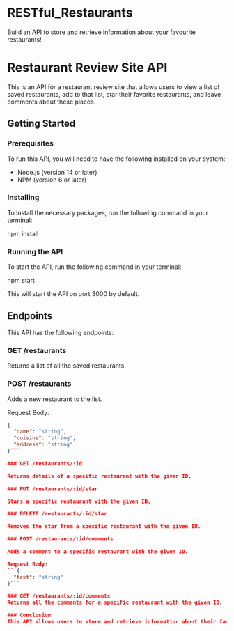 # RESTful_Restaurants
Build an API to store and retrieve information about your favourite restaurants!

# Restaurant Review Site API

This is an API for a restaurant review site that allows users to view a list of saved restaurants, add to that list, star their favorite restaurants, and leave comments about these places.

## Getting Started

### Prerequisites

To run this API, you will need to have the following installed on your system:
* Node.js (version 14 or later)
* NPM (version 6 or later)

### Installing

To install the necessary packages, run the following command in your terminal:

npm install


### Running the API

To start the API, run the following command in your terminal:

npm start


This will start the API on port 3000 by default.

## Endpoints

This API has the following endpoints:

### GET /restaurants

Returns a list of all the saved restaurants.

### POST /restaurants

Adds a new restaurant to the list.

Request Body:
```json
{
  "name": "string",
  "cuisine": "string",
  "address": "string"
}```

### GET /restaurants/:id

Returns details of a specific restaurant with the given ID.

### PUT /restaurants/:id/star

Stars a specific restaurant with the given ID.

### DELETE /restaurants/:id/star

Removes the star from a specific restaurant with the given ID.

### POST /restaurants/:id/comments

Adds a comment to a specific restaurant with the given ID.

Request Body:
```{
  "text": "string"
}```

### GET /restaurants/:id/comments
Returns all the comments for a specific restaurant with the given ID.

### Conclusion
This API allows users to store and retrieve information about their favorite restaurants, including the ability to star and comment on specific restaurants. If you have any questions or issues, please feel free to contact me.


